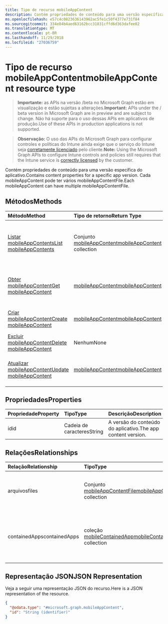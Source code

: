 ```yaml
---
title: Tipo de recurso mobileAppContent
description: Contém propriedades de conteúdo para uma versão específica do aplicativo. Cada mobileAppContent pode ter vários mobileAppContentFile.
ms.openlocfilehash: e57c4c0823636143962ac5fe1c50f4377e731f84
ms.sourcegitcommit: 334e84b4aed63162bcc31831cffd6d363dafee02
ms.translationtype: MT
ms.contentlocale: pt-BR
ms.lasthandoff: 11/29/2018
ms.locfileid: "27036759"
---
```

# <a name="mobileappcontent-resource-type"></a><span data-ttu-id="a0808-104">Tipo de recurso mobileAppContent</span><span class="sxs-lookup"><span data-stu-id="a0808-104">mobileAppContent resource type</span></span>

> <span data-ttu-id="a0808-105">**Importante:** as APIs na versão /beta no Microsoft Graph estão em visualização e estão sujeitas a alterações.</span><span class="sxs-lookup"><span data-stu-id="a0808-105">**Important:** APIs under the / beta version in Microsoft Graph are in preview and are subject to change.</span></span> <span data-ttu-id="a0808-106">Não há suporte para o uso dessas APIs em aplicativos de produção.</span><span class="sxs-lookup"><span data-stu-id="a0808-106">Use of these APIs in production applications is not supported.</span></span>

> <span data-ttu-id="a0808-107">**Observação:** O uso das APIs do Microsoft Graph para configurar controles e políticas do Intune ainda exige que o serviço do Intune seja [corretamente licenciado](https://go.microsoft.com/fwlink/?linkid=839381) pelo cliente.</span><span class="sxs-lookup"><span data-stu-id="a0808-107">**Note:** Using the Microsoft Graph APIs to configure Intune controls and policies still requires that the Intune service is [correctly licensed](https://go.microsoft.com/fwlink/?linkid=839381) by the customer.</span></span>

<span data-ttu-id="a0808-108">Contém propriedades de conteúdo para uma versão específica do aplicativo.</span><span class="sxs-lookup"><span data-stu-id="a0808-108">Contains content properties for a specific app version.</span></span> <span data-ttu-id="a0808-109">Cada mobileAppContent pode ter vários mobileAppContentFile.</span><span class="sxs-lookup"><span data-stu-id="a0808-109">Each mobileAppContent can have multiple mobileAppContentFile.</span></span>
## <a name="methods"></a><span data-ttu-id="a0808-110">Métodos</span><span class="sxs-lookup"><span data-stu-id="a0808-110">Methods</span></span>
|<span data-ttu-id="a0808-111">Método</span><span class="sxs-lookup"><span data-stu-id="a0808-111">Method</span></span>|<span data-ttu-id="a0808-112">Tipo de retorno</span><span class="sxs-lookup"><span data-stu-id="a0808-112">Return Type</span></span>|<span data-ttu-id="a0808-113">Descrição</span><span class="sxs-lookup"><span data-stu-id="a0808-113">Description</span></span>|
|:---|:---|:---|
|[<span data-ttu-id="a0808-114">Listar mobileAppContents</span><span class="sxs-lookup"><span data-stu-id="a0808-114">List mobileAppContents</span></span>](../api/intune-apps-mobileappcontent-list.md)|<span data-ttu-id="a0808-115">Conjunto [mobileAppContent](../resources/intune-apps-mobileappcontent.md)</span><span class="sxs-lookup"><span data-stu-id="a0808-115">[mobileAppContent](../resources/intune-apps-mobileappcontent.md) collection</span></span>|<span data-ttu-id="a0808-116">Listar propriedades e relações de objetos de [mobileAppContent](../resources/intune-apps-mobileappcontent.md).</span><span class="sxs-lookup"><span data-stu-id="a0808-116">List properties and relationships of the [mobileAppContent](../resources/intune-apps-mobileappcontent.md) objects.</span></span>|
|[<span data-ttu-id="a0808-117">Obter mobileAppContent</span><span class="sxs-lookup"><span data-stu-id="a0808-117">Get mobileAppContent</span></span>](../api/intune-apps-mobileappcontent-get.md)|[<span data-ttu-id="a0808-118">mobileAppContent</span><span class="sxs-lookup"><span data-stu-id="a0808-118">mobileAppContent</span></span>](../resources/intune-apps-mobileappcontent.md)|<span data-ttu-id="a0808-119">Ler propriedades e relações de objetos de [mobileAppContent](../resources/intune-apps-mobileappcontent.md).</span><span class="sxs-lookup"><span data-stu-id="a0808-119">Read properties and relationships of the [mobileAppContent](../resources/intune-apps-mobileappcontent.md) object.</span></span>|
|[<span data-ttu-id="a0808-120">Criar mobileAppContent</span><span class="sxs-lookup"><span data-stu-id="a0808-120">Create mobileAppContent</span></span>](../api/intune-apps-mobileappcontent-create.md)|[<span data-ttu-id="a0808-121">mobileAppContent</span><span class="sxs-lookup"><span data-stu-id="a0808-121">mobileAppContent</span></span>](../resources/intune-apps-mobileappcontent.md)|<span data-ttu-id="a0808-122">Criar um novo objeto de [mobileAppContent](../resources/intune-apps-mobileappcontent.md).</span><span class="sxs-lookup"><span data-stu-id="a0808-122">Create a new [mobileAppContent](../resources/intune-apps-mobileappcontent.md) object.</span></span>|
|[<span data-ttu-id="a0808-123">Excluir mobileAppContent</span><span class="sxs-lookup"><span data-stu-id="a0808-123">Delete mobileAppContent</span></span>](../api/intune-apps-mobileappcontent-delete.md)|<span data-ttu-id="a0808-124">Nenhum</span><span class="sxs-lookup"><span data-stu-id="a0808-124">None</span></span>|<span data-ttu-id="a0808-125">Excluir [mobileAppContent](../resources/intune-apps-mobileappcontent.md).</span><span class="sxs-lookup"><span data-stu-id="a0808-125">Deletes a [mobileAppContent](../resources/intune-apps-mobileappcontent.md).</span></span>|
|[<span data-ttu-id="a0808-126">Atualizar mobileAppContent</span><span class="sxs-lookup"><span data-stu-id="a0808-126">Update mobileAppContent</span></span>](../api/intune-apps-mobileappcontent-update.md)|[<span data-ttu-id="a0808-127">mobileAppContent</span><span class="sxs-lookup"><span data-stu-id="a0808-127">mobileAppContent</span></span>](../resources/intune-apps-mobileappcontent.md)|<span data-ttu-id="a0808-128">Atualizar as propriedades de um objeto de [mobileAppContent](../resources/intune-apps-mobileappcontent.md).</span><span class="sxs-lookup"><span data-stu-id="a0808-128">Update the properties of a [mobileAppContent](../resources/intune-apps-mobileappcontent.md) object.</span></span>|

## <a name="properties"></a><span data-ttu-id="a0808-129">Propriedades</span><span class="sxs-lookup"><span data-stu-id="a0808-129">Properties</span></span>
|<span data-ttu-id="a0808-130">Propriedade</span><span class="sxs-lookup"><span data-stu-id="a0808-130">Property</span></span>|<span data-ttu-id="a0808-131">Tipo</span><span class="sxs-lookup"><span data-stu-id="a0808-131">Type</span></span>|<span data-ttu-id="a0808-132">Descrição</span><span class="sxs-lookup"><span data-stu-id="a0808-132">Description</span></span>|
|:---|:---|:---|
|<span data-ttu-id="a0808-133">id</span><span class="sxs-lookup"><span data-stu-id="a0808-133">id</span></span>|<span data-ttu-id="a0808-134">Cadeia de caracteres</span><span class="sxs-lookup"><span data-stu-id="a0808-134">String</span></span>|<span data-ttu-id="a0808-135">A versão do conteúdo do aplicativo.</span><span class="sxs-lookup"><span data-stu-id="a0808-135">The app content version.</span></span>|

## <a name="relationships"></a><span data-ttu-id="a0808-136">Relações</span><span class="sxs-lookup"><span data-stu-id="a0808-136">Relationships</span></span>
|<span data-ttu-id="a0808-137">Relação</span><span class="sxs-lookup"><span data-stu-id="a0808-137">Relationship</span></span>|<span data-ttu-id="a0808-138">Tipo</span><span class="sxs-lookup"><span data-stu-id="a0808-138">Type</span></span>|<span data-ttu-id="a0808-139">Descrição</span><span class="sxs-lookup"><span data-stu-id="a0808-139">Description</span></span>|
|:---|:---|:---|
|<span data-ttu-id="a0808-140">arquivos</span><span class="sxs-lookup"><span data-stu-id="a0808-140">files</span></span>|<span data-ttu-id="a0808-141">Conjunto [mobileAppContentFile](../resources/intune-apps-mobileappcontentfile.md)</span><span class="sxs-lookup"><span data-stu-id="a0808-141">[mobileAppContentFile](../resources/intune-apps-mobileappcontentfile.md) collection</span></span>|<span data-ttu-id="a0808-142">A lista dos arquivos desta versão de conteúdo do aplicativo.</span><span class="sxs-lookup"><span data-stu-id="a0808-142">The list of files for this app content version.</span></span>|
|<span data-ttu-id="a0808-143">containedApps</span><span class="sxs-lookup"><span data-stu-id="a0808-143">containedApps</span></span>|<span data-ttu-id="a0808-144">coleção [mobileContainedApp](../resources/intune-apps-mobilecontainedapp.md)</span><span class="sxs-lookup"><span data-stu-id="a0808-144">[mobileContainedApp](../resources/intune-apps-mobilecontainedapp.md) collection</span></span>|<span data-ttu-id="a0808-145">A coleção de aplicativos contidos em um MobileLobApp atuando como um pacote.</span><span class="sxs-lookup"><span data-stu-id="a0808-145">The collection of contained apps in a MobileLobApp acting as a package.</span></span>|

## <a name="json-representation"></a><span data-ttu-id="a0808-146">Representação JSON</span><span class="sxs-lookup"><span data-stu-id="a0808-146">JSON Representation</span></span>
<span data-ttu-id="a0808-147">Veja a seguir uma representação JSON do recurso.</span><span class="sxs-lookup"><span data-stu-id="a0808-147">Here is a JSON representation of the resource.</span></span>
<!-- {
  "blockType": "resource",
  "keyProperty": "id",
  "@odata.type": "microsoft.graph.mobileAppContent"
}
-->
``` json
{
  "@odata.type": "#microsoft.graph.mobileAppContent",
  "id": "String (identifier)"
}
```





